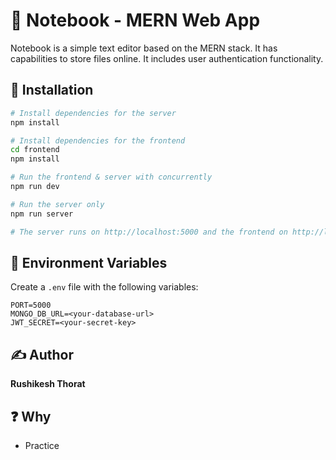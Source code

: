 # 📒 Notebook - MERN Web App

Notebook is a simple text editor based on the MERN stack. It has capabilities to store files online. It includes user authentication functionality.

## 🚀 Installation

```bash
# Install dependencies for the server
npm install

# Install dependencies for the frontend
cd frontend
npm install

# Run the frontend & server with concurrently
npm run dev

# Run the server only
npm run server

# The server runs on http://localhost:5000 and the frontend on http://localhost:3000
```

## 🔧 Environment Variables

Create a `.env` file with the following variables:
```
PORT=5000
MONGO_DB_URL=<your-database-url>
JWT_SECRET=<your-secret-key>
```

## ✍️ Author

**Rushikesh Thorat**

## ❓ Why

* Practice

